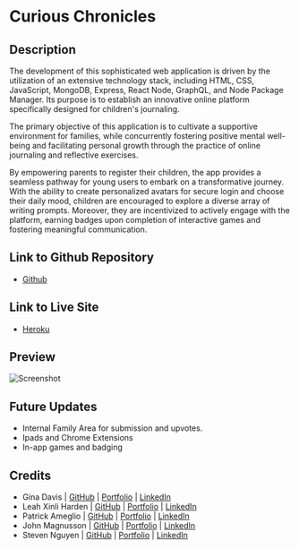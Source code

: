 
# Curious Chronicles

## Description
The development of this sophisticated web application is driven by the utilization of an extensive technology stack, including HTML, CSS, JavaScript, MongoDB, Express, React Node, GraphQL, and Node Package Manager. Its purpose is to establish an innovative online platform specifically designed for children's journaling.

The primary objective of this application is to cultivate a supportive environment for families, while concurrently fostering positive mental well-being and facilitating personal growth through the practice of online journaling and reflective exercises.

By empowering parents to register their children, the app provides a seamless pathway for young users to embark on a transformative journey. With the ability to create personalized avatars for secure login and choose their daily mood, children are encouraged to explore a diverse array of writing prompts. Moreover, they are incentivized to actively engage with the platform, earning badges upon completion of interactive games and fostering meaningful communication.

## Link to Github Repository
- [Github](https://github.com/Qaizen/curious-chronicles)

## Link to Live Site
- [Heroku](https://https://curious-chronicles.herokuapp.com/)
    
## Preview
![Screenshot](../CuriousChronicles/client/public/Photos/screenshot1.jpeg)

## Future Updates
- Internal Family Area for submission and upvotes.
- Ipads and Chrome Extensions
- In-app games and badging

## Credits
- Gina Davis | [GitHub](https://github.com/ginitadavis) | [Portfolio](https://ginitadavis.github.io/platinum-portfolio/) | [LinkedIn](https://www.linkedin.com/in/gina-davis-b3944525/) 
- Leah Xinli Harden | [GitHub](https://github.com/Leah-Harden) | [Portfolio](https://github.com/Leah-Harden/React-Based-Showcase) | [LinkedIn](https://www.linkedin.com/in/leahxharden/) 
- Patrick Ameglio | [GitHub](https://github.com/PatAmeglio) | [Portfolio](https://patameglio.github.io/react-portfolio/) | [LinkedIn](https://www.linkedin.com/in/patrick-ameglio-8319a6b0/) 
- John Magnusson | [GitHub](https://github.com/sobewon) | [Portfolio](https://sobewon.github.io/reaction-portfolio/) | [LinkedIn](https://www.linkedin.com/in/john-magnuson-8b0806263/) 
- Steven Nguyen | [GitHub](https://github.com/Qaizen) | [Portfolio](https://qaizen.github.io/react-portfolio/) | [LinkedIn](https://www.linkedin.com/in/steveqvnguyen/) 

